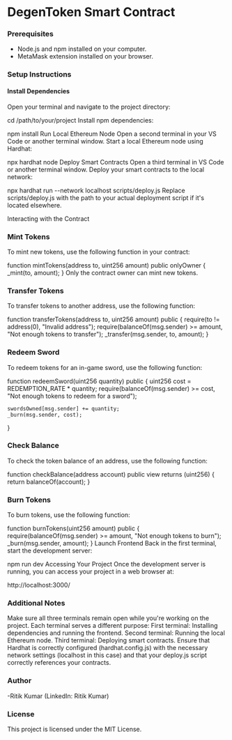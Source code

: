 # DegenToken Smart Contract

### Prerequisites
- Node.js and npm installed on your computer.
- MetaMask extension installed on your browser.

### Setup Instructions

#### Install Dependencies
Open your terminal and navigate to the project directory:

cd /path/to/your/project
Install npm dependencies:


npm install
Run Local Ethereum Node
Open a second terminal in your VS Code or another terminal window.
Start a local Ethereum node using Hardhat:


npx hardhat node
Deploy Smart Contracts
Open a third terminal in VS Code or another terminal window.
Deploy your smart contracts to the local network:


npx hardhat run --network localhost scripts/deploy.js
Replace scripts/deploy.js with the path to your actual deployment script if it's located elsewhere.

Interacting with the Contract
### Mint Tokens
To mint new tokens, use the following function in your contract:


function mintTokens(address to, uint256 amount) public onlyOwner {
    _mint(to, amount);
}
Only the contract owner can mint new tokens.

### Transfer Tokens
To transfer tokens to another address, use the following function:

function transferTokens(address to, uint256 amount) public {
    require(to != address(0), "Invalid address");
    require(balanceOf(msg.sender) >= amount, "Not enough tokens to transfer");
    _transfer(msg.sender, to, amount);
}
### Redeem Sword
To redeem tokens for an in-game sword, use the following function:


function redeemSword(uint256 quantity) public {
    uint256 cost = REDEMPTION_RATE * quantity;
    require(balanceOf(msg.sender) >= cost, "Not enough tokens to redeem for a sword");

    swordsOwned[msg.sender] += quantity;
    _burn(msg.sender, cost);
}
### Check Balance
To check the token balance of an address, use the following function:


function checkBalance(address account) public view returns (uint256) {
    return balanceOf(account);
}
### Burn Tokens
To burn tokens, use the following function:


function burnTokens(uint256 amount) public {
    require(balanceOf(msg.sender) >= amount, "Not enough tokens to burn");
    _burn(msg.sender, amount);
}
Launch Frontend
Back in the first terminal, start the development server:

npm run dev
Accessing Your Project
Once the development server is running, you can access your project in a web browser at:


http://localhost:3000/
### Additional Notes
Make sure all three terminals remain open while you're working on the project. Each terminal serves a different purpose:
First terminal: Installing dependencies and running the frontend.
Second terminal: Running the local Ethereum node.
Third terminal: Deploying smart contracts.
Ensure that Hardhat is correctly configured (hardhat.config.js) with the necessary network settings (localhost in this case) and that your deploy.js script correctly references your contracts.

### Author
-Ritik Kumar (LinkedIn: Ritik Kumar)
### License

This project is licensed under the MIT License. 
